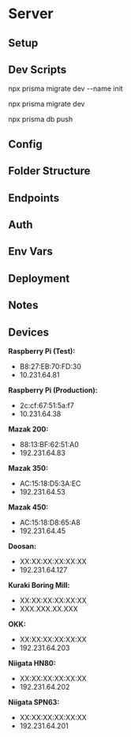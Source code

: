 # Server

## Setup

## Dev Scripts

npx prisma migrate dev --name init

npx prisma migrate dev

npx prisma db push

## Config

## Folder Structure

## Endpoints

## Auth

## Env Vars

## Deployment

## Notes

## Devices

**Raspberry Pi (Test):**

- B8:27:EB:70:FD:30
- 10.231.64.81

**Raspberry Pi (Production):**

- 2c:cf:67:51:5a:f7
- 10.231.64.38

**Mazak 200:**

- 88:13:BF:62:51:A0
- 192.231.64.83

**Mazak 350:**

- AC:15:18:D5:3A:EC
- 192.231.64.53

**Mazak 450:**

- AC:15:18:D8:65:A8
- 192.231.64.45

**Doosan:**

- XX:XX:XX:XX:XX:XX
- 192.231.64.127

**Kuraki Boring Mill:**

- XX:XX:XX:XX:XX:XX
- XXX.XXX.XX.XXX

**OKK:**

- XX:XX:XX:XX:XX:XX
- 192.231.64.203

**Niigata HN80:**

- XX:XX:XX:XX:XX:XX
- 192.231.64.202

**Niigata SPN63:**

- XX:XX:XX:XX:XX:XX
- 192.231.64.201
